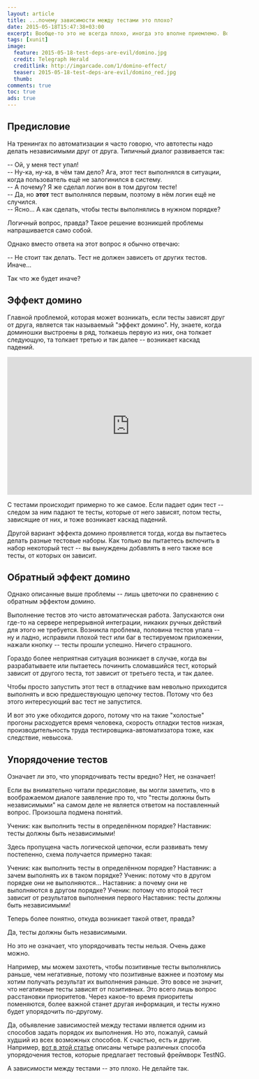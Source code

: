 ```yaml
---
layout: article
title: ...почему зависимости между тестами это плохо?
date: 2015-05-18T15:47:38+03:00
excerpt: Вообще-то это не всегда плохо, иногда это вполне приемлемо. Вопрос лишь в том, как определить, где это плохо, а где хорошо
tags: [xunit]
image:
  feature: 2015-05-18-test-deps-are-evil/domino.jpg
  credit: Telegraph Herald
  creditlink: http://imgarcade.com/1/domino-effect/
  teaser: 2015-05-18-test-deps-are-evil/domino_red.jpg
  thumb:
comments: true
toc: true
ads: true
---
```

## Предисловие

На тренингах по автоматизации я часто говорю, что автотесты надо делать независимыми друг от друга. Типичный диалог развивается так:

-- Ой, у меня тест упал!   
-- Ну-ка, ну-ка, в чём там дело? Ага, этот тест выполнялся в ситуации, когда пользователь ещё не залогинился в систему.   
-- А почему? Я же сделал логин вон в том другом тесте!   
-- Да, но __этот__ тест выполнялся первым, поэтому в нём логин ещё не случился.   
-- Ясно... А как сделать, чтобы тесты выполнялись в нужном порядке?

Логичный вопрос, правда? Такое решение возникшей проблемы напрашивается само собой.

Однако вместо ответа на этот вопрос я обычно отвечаю:

-- Не стоит так делать. Тест не должен зависеть от других тестов. Иначе...

Так что же будет иначе?

## Эффект домино

Главной проблемой, которая может возникать, если тесты зависят друг от друга, является так называемый "эффект домино". Ну, знаете, когда доминошки выстроены в ряд, толкаешь первую из них, она толкает следующую, та толкает третью и так далее -- возникает каскад падений.

<iframe width="560" height="315" src="https://www.youtube.com/embed/xDQAonCnjRI" frameborder="0" allowfullscreen></iframe>

С тестами происходит примерно то же самое. Если падает один тест -- следом за ним падают те тесты, которые от него зависят, потом тесты, зависящие от них, и тоже возникает каскад падений.

Другой вариант эффекта домино проявляется тогда, когда вы пытаетесь делать разные тестовые наборы. Как только вы пытаетесь включить в набор некоторый тест -- вы вынуждены добавлять в него также все тесты, от которых он зависит.

## Обратный эффект домино

Однако описанные выше проблемы -- лишь цветочки по сравнению с обратным эффектом домино.

Выполнение тестов это чисто автоматическая работа. Запускаются они где-то на сервере непрерывной интеграции, никаких ручных действий для этого не требуется. Возникла проблема, половина тестов упала -- ну и ладно, исправили плохой тест или баг в тестируемом приложении, нажали кнопку -- тесты прошли успешно. Ничего страшного.

Гораздо более неприятная ситуация возникает в случае, когда вы разрабатываете или пытаетесь починить сломавшийся тест, который зависит от другого теста, тот зависит от третьего теста, и так далее.

Чтобы просто запустить этот тест в отладчике вам невольно приходится выполнять и всю предшествующую цепочку тестов. Потому что без этого интересующий вас тест не запустится.

И вот это уже обходится дорого, потому что на такие "холостые" прогоны расходуется время человека, скорость отладки тестов низкая, производительность труда тестировщика-автоматизатора тоже, как следствие, невысока.

## Упорядочение тестов

Означает ли это, что упорядочивать тесты вредно? Нет, не означает!

Если вы внимательно читали предисловие, вы могли заметить, что в воображаемом диалоге заявление про то, что "тесты должны быть независимыми" на самом деле не является ответом на поставленный вопрос. Произошла подмена понятий.

Ученик: как выполнить тесты в определённом порядке?
Наставник: тесты должны быть независимыми!

Здесь пропущена часть логической цепочки, если развивать тему постепенно, схема получается примерно такая:

Ученик: как выполнить тесты в определённом порядке?
Наставник: а зачем выполнять их в таком порядке?
Ученик: потому что в другом порядке они не выполняются...
Наставник: а почему они не выполняются в другом порядке?
Ученик: потому что второй тест зависит от результатов выполнения первого
Наставник: тесты должны быть независимыми!

Теперь более понятно, откуда возникает такой ответ, правда?

Да, тесты должны быть независимыми.

Но это не означает, что упорядочивать тесты нельзя. Очень даже можно.

Например, мы можем захотеть, чтобы позитивные тесты выполнялись раньше, чем негативные, потому что позитивные важнее и поэтому мы хотим получать результат их выполнения раньше. Это вовсе не значит, что негативные тесты зависят от позитивных. Это всего лишь вопрос расстановки приоритетов. Через какое-то время приоритеты поменяются, более важной станет другая информация, и тесты нужно будет упорядочить по-другому.

Да, объявление зависимостей между тестами является одним из способов задать порядок их выполнения. Но это, пожалуй, самый худший из всех возможных способов. К счастью, есть и другие. Например, [вот в этой статье](http://software-testing.ru/library/testing/general-testing/2044--testng) описаны четыре различных способа упорядочения тестов, которые предлагает тестовый фреймворк TestNG.

А зависимости между тестами -- это плохо. Не делайте так.